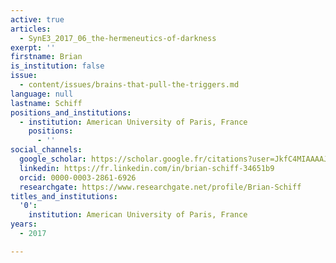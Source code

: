 ```yaml
---
active: true
articles:
  - SynE3_2017_06_the-hermeneutics-of-darkness
exerpt: ''
firstname: Brian
is_institution: false
issue:
  - content/issues/brains-that-pull-the-triggers.md
language: null
lastname: Schiff
positions_and_institutions:
  - institution: American University of Paris, France
    positions:
      - ''
social_channels:
  google_scholar: https://scholar.google.fr/citations?user=JkfC4MIAAAAJ&hl=fr
  linkedin: https://fr.linkedin.com/in/brian-schiff-34651b9
  orcid: 0000-0003-2861-6926
  researchgate: https://www.researchgate.net/profile/Brian-Schiff
titles_and_institutions:
  '0':
    institution: American University of Paris, France
years:
  - 2017

---
```

